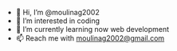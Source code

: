 - 👋 Hi, I’m @moulinag2002
- 👀 I’m interested in coding
- 🌱 I’m currently learning now web development
- 📫 Reach me with moulinag2002@gmail.com

<!---
moulinag2002/moulinag2002 is a ✨ special ✨ repository because its `README.md` (this file) appears on your GitHub profile.
You can click the Preview link to take a look at your changes.
--->
